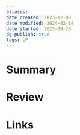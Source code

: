 ```yaml
---
aliases: 
date created: 2023-12-08
date modified: 2024-02-14
date started: 2023-09-20
dg-publish: true
tags: LP
---
```


# Summary

# Review

# Links
